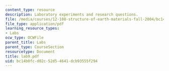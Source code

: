 ```yaml
---
content_type: resource
description: Laboratory experiments and research questions.
file: /media/courses/12-108-structure-of-earth-materials-fall-2004/bc14b0fcd02c52d54641dcb93555f294_lab9.pdf
file_type: application/pdf
learning_resource_types:
- Labs
ocw_type: OCWFile
parent_title: Labs
parent_type: CourseSection
resourcetype: Document
title: lab9.pdf
uid: bc14b0fc-d02c-52d5-4641-dcb93555f294
---
```

